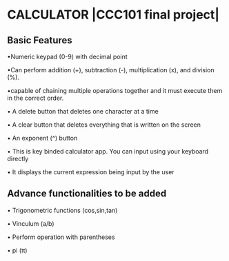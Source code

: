 # CALCULATOR |CCC101 final project|

## Basic Features

•Numeric keypad (0-9) with decimal point

•Can perform addition (+), subtraction (-), multiplication (x), and division (%).

•capable of chaining multiple operations together and it must execute them in the correct order. 
   
• A delete button that deletes one character at a time

• A clear button that deletes everything that is written on the screen

• An exponent (^) button

• This is key binded calculator app. You can input using your keyboard directly

• It displays the current expression being input by the user


## Advance functionalities to be added
• Trigonometric functions (cos,sin,tan)

• Vinculum (a/b)

• Perform operation with parentheses

• pi (π)
